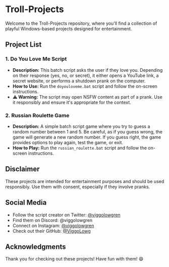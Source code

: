 # Troll-Projects

Welcome to the Troll-Projects repository, where you'll find a collection of playful Windows-based projects designed for entertainment.

## Project List

### 1. **Do You Love Me Script**
   - **Description:** This batch script asks the user if they love you. Depending on their response (yes, no, or secret), it either opens a YouTube link, a secret website, or performs a shutdown prank on the computer.
   - **How to Use:** Run the `doyouloveme.bat` script and follow the on-screen instructions.
   - **⚠️ Warning:** The script may open NSFW content as part of a prank. Use it responsibly and ensure it's appropriate for the context.

### 2. **Russian Roulette Game**
   - **Description:** A simple batch script game where you try to guess a random number between 1 and 5. Be careful, as if you guess wrong, the game will generate a new random number. If you guess right, the game provides options to play again, test the game, or exit.
   - **How to Play:** Run the `russian_roulette.bat` script and follow the on-screen instructions.

## Disclaimer

These projects are intended for entertainment purposes and should be used responsibly. Use them with consent, especially if they involve pranks.

## Social Media

- Follow the script creator on Twitter: [@viggolowgren](https://twitter.com/viggolowgren)
- Find them on Discord: @viggolowgren
- Connect on Instagram: [@viggolowgren](https://www.instagram.com/viggolowgren)
- Check out their GitHub: [@ViggoLowg](https://github.com/ViggoLowg)

## Acknowledgments

Thank you for checking out these projects! Have fun with them! 😄
